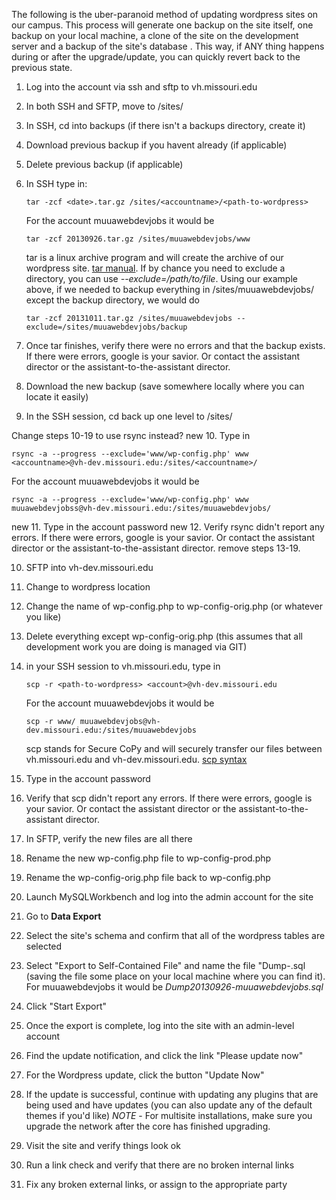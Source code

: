 The following is the uber-paranoid method of updating wordpress sites on our campus.  This process will generate one backup on the site itself, one backup on your local machine, a clone of the site on the development server and a backup of the site's database .  This way, if ANY thing happens during or after the upgrade/update, you can quickly revert back to the previous state.

1. Log into the account via ssh and sftp to vh.missouri.edu
2. In both SSH and SFTP, move to /sites/<accountname>
3. In SSH, cd into backups (if there isn't a backups directory, create it)
4. Download previous backup if you havent already (if applicable)
5. Delete previous backup (if applicable)
6. In SSH type in:

     ```
     tar -zcf <date>.tar.gz /sites/<accountname>/<path-to-wordpress>
     ```

     For the account muuawebdevjobs it would be

     ``` 
     tar -zcf 20130926.tar.gz /sites/muuawebdevjobs/www
     ```
     
     tar is a linux archive program and will create the archive of our wordpress site. [tar manual](http://www.ss64.com/bash/tar.html). If by chance you need to exclude a directory, you can use *--exclude=/path/to/file*. Using our example above, if we needed to backup everything in /sites/muuawebdevjobs/ except the backup directory, we would do
     ```
     tar -zcf 20131011.tar.gz /sites/muuawebdevjobs --exclude=/sites/muuawebdevjobs/backup
     ```


7. Once tar finishes, verify there were no errors and that the backup exists. If there were errors, google is your savior.  Or contact the assistant director or the assistant-to-the-assistant director.
8. Download the new backup (save somewhere locally where you can locate it easily)
9. In the SSH session, cd back up one level to /sites/<accountname>

Change steps 10-19 to use rsync instead?
new 10. Type in

```
rsync -a --progress --exclude='www/wp-config.php' www <accountname>@vh-dev.missouri.edu:/sites/<accountname>/
```

For the account muuawebdevjobs it would be

```
rsync -a --progress --exclude='www/wp-config.php' www muuawebdevjobss@vh-dev.missouri.edu:/sites/muuawebdevjobs/
```

new 11. Type in the account password
new 12. Verify rsync didn't report any errors. If there were errors, google is your savior.  Or contact the assistant director or the assistant-to-the-assistant director.
remove steps 13-19.

10. SFTP into vh-dev.missouri.edu
11. Change to wordpress location
12. Change the name of wp-config.php to wp-config-orig.php (or whatever you like)
13. Delete everything except wp-config-orig.php (this assumes that all development work you are doing is managed via GIT)
14. in your SSH session to vh.missouri.edu, type in 

     ```
     scp -r <path-to-wordpress> <account>@vh-dev.missouri.edu
     ```

     For the account muuawebdevjobs it would be

     ```
     scp -r www/ muuawebdevjobs@vh-dev.missouri.edu:/sites/muuawebdevjobs
     ```
     
     scp stands for Secure CoPy and will securely transfer our files between vh.missouri.edu and vh-dev.missouri.edu. [scp syntax](http://www.hypexr.org/linux_scp_help.php)

15. Type in the account password
16. Verify that scp didn't report any errors. If there were errors, google is your savior.  Or contact the assistant director or the assistant-to-the-assistant director.
17. In SFTP, verify the new files are all there
18. Rename the new wp-config.php file to wp-config-prod.php
19. Rename the wp-config-orig.php file back to wp-config.php
20. Launch MySQLWorkbench and log into the admin account for the site
21. Go to **Data Export**
22. Select the site's schema and confirm that all of the wordpress tables are selected
23. Select "Export to Self-Contained File" and name the file "Dump<date>-<accountname>.sql (saving the file some place on your local machine where you can find it). For muuawebdevjobs it would be *Dump20130926-muuawebdevjobs.sql*
24. Click "Start Export"
25. Once the export is complete, log into the site with an admin-level account
26. Find the update notification, and click the link "Please update now"
27. For the Wordpress update, click the button "Update Now"
28. If the update is successful, continue with updating any plugins that are being used and have updates (you can also update any of the default themes if you'd like)
*NOTE* - For multisite installations, make sure you upgrade the network after the core has finished upgrading.
29. Visit the site and verify things look ok
30. Run a link check and verify that there are no broken internal links
31. Fix any broken external links, or assign to the appropriate party